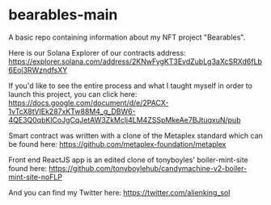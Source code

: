 # bearables-main

A basic repo containing information about my NFT project "Bearables".

Here is our Solana Explorer of our contracts address: https://explorer.solana.com/address/2KNwFygKT3EvdZubLg3aXcSRXd6fLb6Eoi3RWzndfsXY

If you'd like to see the entire process and what I taught myself in order to launch this project, you can click here: https://docs.google.com/document/d/e/2PACX-1vTcX8tVIEk287xKTw88M4_g_DBW6-4QE3Q0qbKlCoJgCqJetAW3ZkMclj4LM4ZSSpMkeAe7BJtuqxuN/pub

Smart contract was written with a clone of the Metaplex standard which can be found here: https://github.com/metaplex-foundation/metaplex

Front end ReactJS app is an edited clone of tonyboyles' boiler-mint-site found here: https://github.com/tonyboylehub/candymachine-v2-boiler-mint-site-noFLP

And you can find my Twitter here: https://twitter.com/alienking_sol
